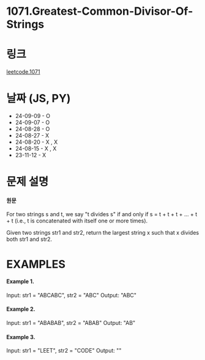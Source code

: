 # 1071.Greatest-Common-Divisor-Of-Strings

# 링크

[leetcode.1071](https://leetcode.com/problems/greatest-common-divisor-of-strings/?envType=study-plan-v2&envId=leetcode-75)

# 날짜 (JS, PY)

* 24-09-09 - O
* 24-09-07 - O
* 24-08-28 - O
* 24-08-27 - X
* 24-08-20 - X , X
* 24-08-15 - X , X
* 23-11-12 - X

# 문제 설명

#### 원문


For two strings s and t, we say "t divides s" if and only if s = t + t + t + ... + t + t (i.e., t is concatenated with itself one or more times).

Given two strings str1 and str2, return the largest string x such that x divides both str1 and str2.


# EXAMPLES

#### Example 1.


Input: str1 = "ABCABC", str2 = "ABC"
Output: "ABC"


#### Example 2.


Input: str1 = "ABABAB", str2 = "ABAB"
Output: "AB"


#### Example 3.


Input: str1 = "LEET", str2 = "CODE"
Output: ""